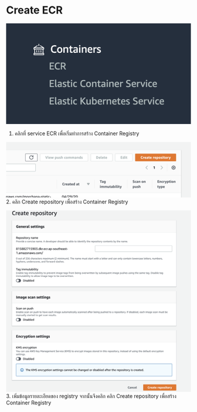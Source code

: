 # Create ECR

![Alt text](assets/create-ecr/ecr-1.png?raw=true)
1. คลิกที่ service ECR เพื่อเริ่มทำการสร้าง Container Registry


![Alt text](assets/create-ecr/ecr-3.png?raw=true)
2. คลิก Create repository เพื่อสร้าง Container Registry

![Alt text](assets/create-ecr/ecr-4.png?raw=true)
3. เพิ่มข้อมูลรายละเอียดของ registry จากนั้นจึงคลิก คลิก Create repository เพื่อสร้าง Container Registry